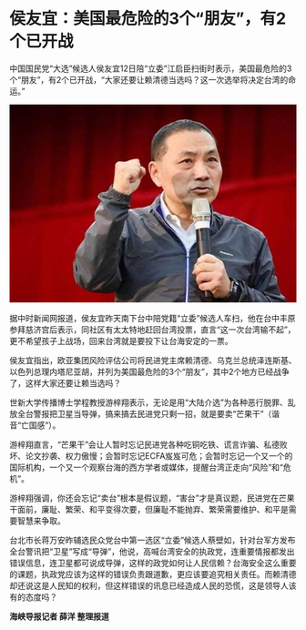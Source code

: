 # 侯友宜：美国最危险的3个“朋友”，有2个已开战

中国国民党“大选”候选人侯友宜12日陪“立委”江启臣扫街时表示，美国最危险的3个“朋友”，有2个已开战，“大家还要让赖清德当选吗？这一次选举将决定台湾的命运。”

![350016a6b215b546d4fdeddccd85754c.jpg](https://raw.githubusercontent.com/qqhsx/qqnews_image/main/2024/01/13/侯友宜：美国最危险的3个“朋友”，有2个已开战/350016a6b215b546d4fdeddccd85754c.jpg)

据中时新闻网报道，侯友宜昨天南下台中陪党籍“立委”候选人车扫，他在台中丰原参拜慈济宫后表示，同社区有太太特地赶回台湾投票，直言“这一次台湾输不起”，更不希望孩子上战场，回来台湾就是要投下让台海安定的一票。

侯友宜指出，欧亚集团风险评估公司将民进党主席赖清德、乌克兰总统泽连斯基、以色列总理内塔尼亚胡，并列为美国最危险的3个“朋友”，其中2个地方已经战争了，这样大家还要让赖当选吗？

世新大学传播博士学程教授游梓翔表示，无论是用“大陆介选”为各种恶行脱罪、乱放全台警报把卫星当导弹，搞来搞去民进党只剩一招，就是要卖“芒果干”（谐音“亡国感”）。

游梓翔直言，“芒果干”会让人暂时忘记民进党各种吃铜吃铁、谎言诈骗、私德败坏、论文抄袭、权力傲慢；会暂时忘记ECFA岌岌可危；会暂时忘记一个又一个的国际机构，一个又一个观察台海的西方学者或媒体，提醒台湾正走向“风险”和“危机”。

游梓翔强调，你还会忘记“卖台”根本是假议题，“害台”才是真议题，民进党在芒果干面前，廉耻、繁荣、和平变得次要，但廉耻不能抛弃、繁荣需要维护、和平是需要智慧来争取。

台北市长蒋万安昨辅选民众党台中第一选区“立委”候选人蔡壁如，针对台军方发布全台警讯把“卫星”写成“导弹”，他说，高喊台湾安全的执政党，连重要情报都发出错误信息，连卫星都可说成导弹，这样的政党如何让人民信赖？台海安全这么重要的课题，执政党应该为这样的错误负责跟道歉，更应该要追究相关责任。而赖清德却还说这是人民知的权利，但这样错误的讯息已经造成人民的恐慌，这是领导人该有的态度吗？

**海峡导报记者 薛洋 整理报道**

